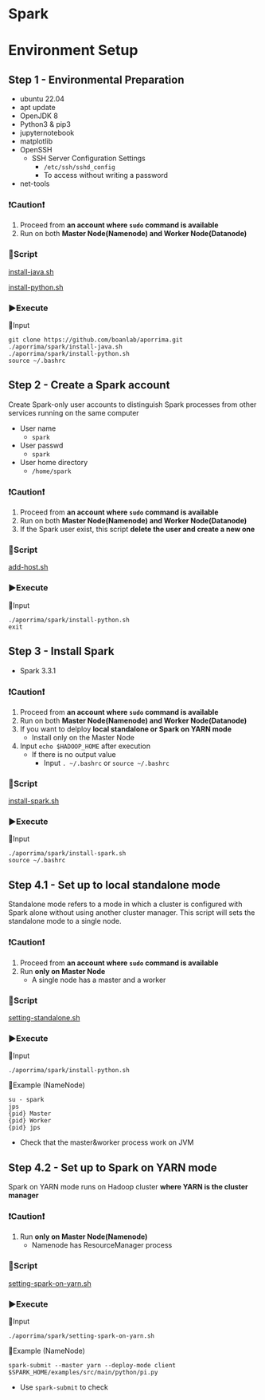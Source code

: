 # Spark

# Environment Setup

## **Step 1** - Environmental Preparation
- ubuntu 22.04
- apt update
- OpenJDK 8
- Python3 & pip3
- jupyternotebook
- matplotlib
- OpenSSH
    - SSH Server Configuration Settings
        - `/etc/ssh/sshd_config`
        - To access without writing a password
- net-tools   

### ❗**Caution**❗

1. Proceed from **an account where `sudo` command is available**
2. Run on both **Master Node(Namenode) and Worker Node(Datanode)**  

### 🔸Script  
[install-java.sh](https://github.com/boanlab/aporrima/blob/main/spark/install-java.sh)

[install-python.sh](https://github.com/boanlab/aporrima/blob/main/spark/install-python.sh) 


### ▶Execute

🔹Input

```
git clone https://github.com/boanlab/aporrima.git
./aporrima/spark/install-java.sh
./aporrima/spark/install-python.sh
source ~/.bashrc
```

## **Step 2** - Create a Spark account

Create Spark-only user accounts to distinguish Spark processes from other services running on the same computer

- User name
    - `spark`
- User passwd
    - `spark`
- User home directory
    - `/home/spark`

### ❗**Caution**❗

1. Proceed from **an account where `sudo` command is available**
2. Run on both **Master Node(Namenode) and Worker Node(Datanode)**
3. If the Spark user exist, this script **delete the user and create a new one**

### 🔸Script  
[add-host.sh](https://github.com/boanlab/aporrima/blob/main/spark/add-spark-user.sh)


### ▶Execute

🔹Input

```
./aporrima/spark/install-python.sh
exit
```

## **Step 3** - Install Spark

- Spark 3.3.1

### ❗**Caution**❗

1. Proceed from **an account where `sudo` command is available**
2. Run on both **Master Node(Namenode) and Worker Node(Datanode)**
3. If you want to delploy **local standalone or Spark on YARN mode**
    - Install only on the Master Node 
4. Input `echo $HADOOP_HOME` after execution
    - If there is no output value
        - Input `. ~/.bashrc` or `source ~/.bashrc`

### 🔸Script  
[install-spark.sh](https://github.com/boanlab/aporrima/blob/main/spark/install-spark.sh)  


### ▶Execute

🔹Input

```
./aporrima/spark/install-spark.sh
source ~/.bashrc
```

## **Step 4.1** - Set up to local standalone mode

Standalone mode refers to a mode in which a cluster is configured with Spark alone without using another cluster manager. This script will sets the standalone mode to a single node.

### ❗**Caution**❗

1. Proceed from **an account where `sudo` command is available**
2. Run **only on Master Node**
    - A single node has a master and a worker 

### 🔸Script  
[setting-standalone.sh](https://github.com/boanlab/aporrima/blob/main/spark/setting-standalone.sh)  


### ▶Execute

🔹Input

```
./aporrima/spark/install-python.sh
```

🔹Example (NameNode)

```
su - spark
jps
{pid} Master
{pid} Worker
{pid} jps
```
- Check that the master&worker process work on JVM 

## **Step 4.2** - Set up to Spark on YARN mode

Spark on YARN mode runs on Hadoop cluster **where YARN is the cluster manager**

### ❗C**aution**❗

1. Run **only on Master Node(Namenode)**
    - Namenode has ResourceManager process
    
### 🔸Script  
[setting-spark-on-yarn.sh](https://github.com/boanlab/aporrima/blob/main/spark/setting-spark-on-yarn.sh)

### ▶Execute

🔹Input

```
./aporrima/spark/setting-spark-on-yarn.sh
```

🔹Example (NameNode)

```
spark-submit --master yarn --deploy-mode client $SPARK_HOME/examples/src/main/python/pi.py
```
- Use `spark-submit` to check